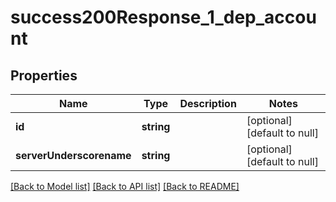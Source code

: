 # success200Response_1_dep_account

## Properties
Name | Type | Description | Notes
------------ | ------------- | ------------- | -------------
**id** | **string** |  | [optional] [default to null]
**serverUnderscorename** | **string** |  | [optional] [default to null]

[[Back to Model list]](../README.md#documentation-for-models) [[Back to API list]](../README.md#documentation-for-api-endpoints) [[Back to README]](../README.md)


